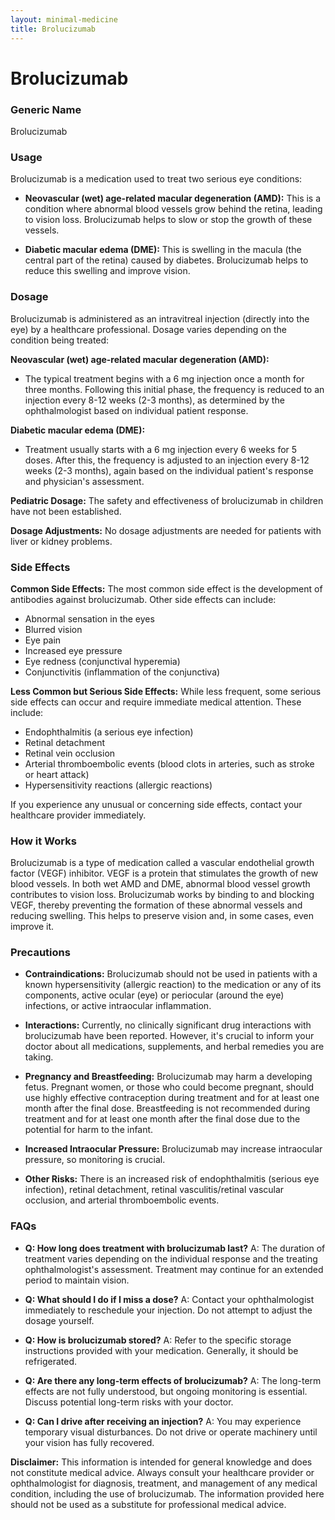 ```yaml
---
layout: minimal-medicine
title: Brolucizumab
---
```


# Brolucizumab
### Generic Name
Brolucizumab

### Usage
Brolucizumab is a medication used to treat two serious eye conditions:

* **Neovascular (wet) age-related macular degeneration (AMD):**  This is a condition where abnormal blood vessels grow behind the retina, leading to vision loss. Brolucizumab helps to slow or stop the growth of these vessels.

* **Diabetic macular edema (DME):** This is swelling in the macula (the central part of the retina) caused by diabetes.  Brolucizumab helps to reduce this swelling and improve vision.


### Dosage

Brolucizumab is administered as an intravitreal injection (directly into the eye) by a healthcare professional.  Dosage varies depending on the condition being treated:

**Neovascular (wet) age-related macular degeneration (AMD):**

* The typical treatment begins with a 6 mg injection once a month for three months.  Following this initial phase, the frequency is reduced to an injection every 8-12 weeks (2-3 months), as determined by the ophthalmologist based on individual patient response.

**Diabetic macular edema (DME):**

* Treatment usually starts with a 6 mg injection every 6 weeks for 5 doses.  After this, the frequency is adjusted to an injection every 8-12 weeks (2-3 months), again based on the individual patient's response and physician's assessment.


**Pediatric Dosage:** The safety and effectiveness of brolucizumab in children have not been established.


**Dosage Adjustments:** No dosage adjustments are needed for patients with liver or kidney problems.


### Side Effects

**Common Side Effects:** The most common side effect is the development of antibodies against brolucizumab. Other side effects can include:


* Abnormal sensation in the eyes
* Blurred vision
* Eye pain
* Increased eye pressure
* Eye redness (conjunctival hyperemia)
* Conjunctivitis (inflammation of the conjunctiva)


**Less Common but Serious Side Effects:**  While less frequent, some serious side effects can occur and require immediate medical attention. These include:

*   Endophthalmitis (a serious eye infection)
*   Retinal detachment
*   Retinal vein occlusion
*   Arterial thromboembolic events (blood clots in arteries, such as stroke or heart attack)
*   Hypersensitivity reactions (allergic reactions)


If you experience any unusual or concerning side effects, contact your healthcare provider immediately.


### How it Works

Brolucizumab is a type of medication called a vascular endothelial growth factor (VEGF) inhibitor. VEGF is a protein that stimulates the growth of new blood vessels. In both wet AMD and DME, abnormal blood vessel growth contributes to vision loss. Brolucizumab works by binding to and blocking VEGF, thereby preventing the formation of these abnormal vessels and reducing swelling. This helps to preserve vision and, in some cases, even improve it.


### Precautions

* **Contraindications:** Brolucizumab should not be used in patients with a known hypersensitivity (allergic reaction) to the medication or any of its components, active ocular (eye) or periocular (around the eye) infections, or active intraocular inflammation.

* **Interactions:**  Currently, no clinically significant drug interactions with brolucizumab have been reported.  However, it's crucial to inform your doctor about all medications, supplements, and herbal remedies you are taking.

* **Pregnancy and Breastfeeding:**  Brolucizumab may harm a developing fetus.  Pregnant women, or those who could become pregnant, should use highly effective contraception during treatment and for at least one month after the final dose.  Breastfeeding is not recommended during treatment and for at least one month after the final dose due to the potential for harm to the infant.

* **Increased Intraocular Pressure:**  Brolucizumab may increase intraocular pressure, so monitoring is crucial.

* **Other Risks:** There is an increased risk of endophthalmitis (serious eye infection), retinal detachment, retinal vasculitis/retinal vascular occlusion, and arterial thromboembolic events.



### FAQs

* **Q: How long does treatment with brolucizumab last?** A: The duration of treatment varies depending on the individual response and the treating ophthalmologist's assessment.  Treatment may continue for an extended period to maintain vision.

* **Q: What should I do if I miss a dose?** A: Contact your ophthalmologist immediately to reschedule your injection. Do not attempt to adjust the dosage yourself.

* **Q: How is brolucizumab stored?** A:  Refer to the specific storage instructions provided with your medication. Generally, it should be refrigerated.

* **Q: Are there any long-term effects of brolucizumab?** A: The long-term effects are not fully understood, but ongoing monitoring is essential. Discuss potential long-term risks with your doctor.

* **Q:  Can I drive after receiving an injection?** A: You may experience temporary visual disturbances. Do not drive or operate machinery until your vision has fully recovered.

**Disclaimer:** This information is intended for general knowledge and does not constitute medical advice.  Always consult your healthcare provider or ophthalmologist for diagnosis, treatment, and management of any medical condition, including the use of brolucizumab.  The information provided here should not be used as a substitute for professional medical advice.
